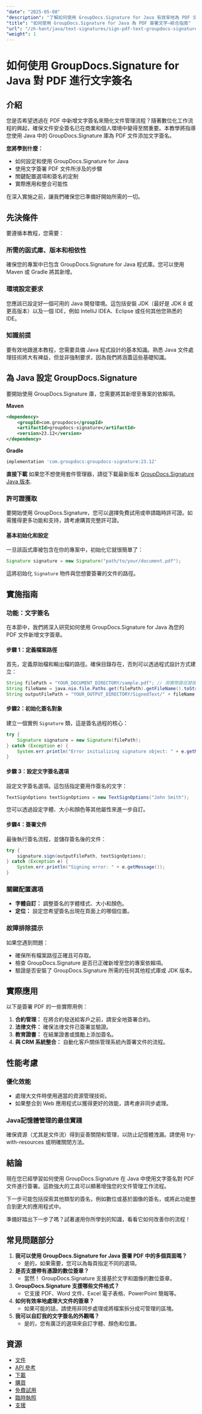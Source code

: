 ```yaml
---
"date": "2025-05-08"
"description": "了解如何使用 GroupDocs.Signature for Java 有效率地為 PDF 文件新增文字簽章。安全有效地簡化文件工作流程。"
"title": "如何使用 GroupDocs.Signature for Java 為 PDF 簽署文字—綜合指南"
"url": "/zh-hant/java/text-signatures/sign-pdf-text-groupdocs-signature-java/"
"weight": 1
---
```


# 如何使用 GroupDocs.Signature for Java 對 PDF 進行文字簽名

## 介紹

您是否希望透過在 PDF 中新增文字簽名來簡化文件管理流程？隨著數位化工作流程的興起，確保文件安全簽名已在商業和個人環境中變得至關重要。本教學將指導您使用 Java 中的 GroupDocs.Signature 庫為 PDF 文件添加文字簽名。

**您將學到什麼：**
- 如何設定和使用 GroupDocs.Signature for Java
- 使用文字簽署 PDF 文件所涉及的步驟
- 關鍵配置選項和簽名的定制
- 實際應用和整合可能性

在深入實施之前，讓我們確保您已準備好開始所需的一切。

## 先決條件

要遵循本教程，您需要：

### 所需的函式庫、版本和相依性
確保您的專案中已包含 GroupDocs.Signature for Java 程式庫。您可以使用 Maven 或 Gradle 將其新增。

### 環境設定要求
您應該已設定好一個可用的 Java 開發環境。這包括安裝 JDK（最好是 JDK 8 或更高版本）以及一個 IDE，例如 IntelliJ IDEA、Eclipse 或任何其他您熟悉的 IDE。

### 知識前提
要有效地跟進本教程，您需要具備 Java 程式設計的基本知識。熟悉 Java 文件處理技術將大有裨益，但並非強制要求，因為我們將涵蓋這些基礎知識。

## 為 Java 設定 GroupDocs.Signature
要開始使用 GroupDocs.Signature 庫，您需要將其新增至專案的依賴項。

**Maven**
```xml
<dependency>
    <groupId>com.groupdocs</groupId>
    <artifactId>groupdocs-signature</artifactId>
    <version>23.12</version>
</dependency>
```

**Gradle**
```gradle
implementation 'com.groupdocs:groupdocs-signature:23.12'
```

**直接下載**
如果您不想使用套件管理器，請從下載最新版本 [GroupDocs.Signature Java 版本](https://releases。groupdocs.com/signature/java/).

### 許可證獲取
要開始使用 GroupDocs.Signature，您可以選擇免費試用或申請臨時許可證。如需獲得更多功能和支持，請考慮購買完整許可證。

#### 基本初始化和設定
一旦該函式庫被包含在你的專案中，初始化它就很簡單了：

```java
Signature signature = new Signature("path/to/your/document.pdf");
```

這將初始化 `Signature` 物件與您想要簽署的文件的路徑。

## 實施指南
### 功能：文字簽名
在本節中，我們將深入研究如何使用 GroupDocs.Signature for Java 為您的 PDF 文件新增文字簽章。

#### 步驟 1：定義檔案路徑
首先，定義原始檔和輸出檔的路徑。確保目錄存在，否則可以透過程式設計方式建立：

```java
String filePath = "YOUR_DOCUMENT_DIRECTORY/sample.pdf"; // 用實際路徑替換
String fileName = java.nio.file.Paths.get(filePath).getFileName().toString();
String outputFilePath = "YOUR_OUTPUT_DIRECTORY/SignedText/" + fileName;
```

#### 步驟2：初始化簽名對象
建立一個實例 `Signature` 類，這是簽名過程的核心：

```java
try {
    Signature signature = new Signature(filePath);
} catch (Exception e) {
    System.err.println("Error initializing signature object: " + e.getMessage());
}
```

#### 步驟 3：設定文字簽名選項
設定文字簽名選項。這包括指定要用作簽名的文字：

```java
TextSignOptions textSignOptions = new TextSignOptions("John Smith");
```

您可以透過設定字體、大小和顏色等其他屬性來進一步自訂。

#### 步驟4：簽署文件
最後執行簽名流程，並儲存簽名後的文件：

```java
try {
    signature.sign(outputFilePath, textSignOptions);
} catch (Exception e) {
    System.err.println("Signing error: " + e.getMessage());
}
```

### 關鍵配置選項
- **字體自訂：** 調整簽名的字體樣式、大小和顏色。
- **定位：** 設定您希望簽名出現在頁面上的哪個位置。

### 故障排除提示
如果您遇到問題：
- 確保所有檔案路徑正確且可存取。
- 檢查 GroupDocs.Signature 是否已正確新增至您的專案依賴項。
- 驗證是否安裝了 GroupDocs.Signature 所需的任何其他程式庫或 JDK 版本。

## 實際應用
以下是簽署 PDF 的一些實際用例：
1. **合約管理：** 在將合約發送給客戶之前，請安全地簽署合約。
2. **法律文件：** 確保法律文件已簽署並驗證。
3. **教育證書：** 在結業證書或獎勵上添加簽名。
4. **與 CRM 系統整合：** 自動化客戶關係管理系統內簽署文件的流程。

## 性能考慮
### 優化效能
- 處理大文件時使用適當的資源管理技術。
- 如果整合到 Web 應用程式以獲得更好的效能，請考慮非同步處理。

### Java記憶體管理的最佳實踐
確保資源（尤其是文件流）得到妥善關閉和管理，以防止記憶體洩漏。請使用 try-with-resources 或明確關閉方法。

## 結論
現在您已經學習如何使用 GroupDocs.Signature 在 Java 中使用文字簽名對 PDF 文件進行簽署。這款強大的工具可以顯著增強您的文件管理工作流程。

下一步可能包括探索其他類型的簽名，例如數位或基於圖像的簽名，或將此功能整合到更大的應用程式中。

準備好踏出下一步了嗎？試著運用你所學到的知識，看看它如何改善你的流程！

## 常見問題部分
1. **我可以使用 GroupDocs.Signature for Java 簽署 PDF 中的多個頁面嗎？**
   - 是的，如果需要，您可以為每頁指定不同的選項。
2. **是否支援帶有憑證的數位簽章？**
   - 當然！ GroupDocs.Signature 支援基於文字和圖像的數位簽章。
3. **GroupDocs.Signature 支援哪些文件格式？**
   - 它支援 PDF、Word 文件、Excel 電子表格、PowerPoint 簡報等。
4. **如何有效率地處理大文件的簽章？**
   - 如果可能的話，請使用非同步處理或將檔案拆分成可管理的區塊。
5. **我可以自訂我的文字簽名的外觀嗎？**
   - 是的，您有廣泛的選項來自訂字體、顏色和位置。

## 資源
- [文件](https://docs.groupdocs.com/signature/java/)
- [API 參考](https://reference.groupdocs.com/signature/java/)
- [下載](https://releases.groupdocs.com/signature/java/)
- [購買](https://purchase.groupdocs.com/buy)
- [免費試用](https://releases.groupdocs.com/signature/java/)
- [臨時執照](https://purchase.groupdocs.com/temporary-license/)
- [支援](https://forum.groupdocs.com/c/signature/)
